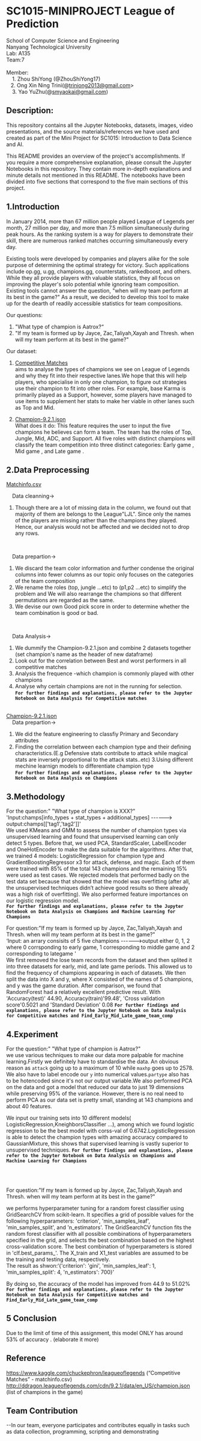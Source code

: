 # SC1015-MINIPROJECT League of Prediction
School of Computer Science and Engineering<br>
Nanyang Technological University<br>
Lab: A135<br>
Team:7<br><br>
Member:<br>
 &nbsp; &nbsp;  1. Zhou ShiYong (@ZhouShiYong17)<br>
  &nbsp;&nbsp;  2. Ong Xin Ning Trini(@triniong2013@gmail.com><br>
  &nbsp; &nbsp; 3. Yao YuZhu(@smyaokai@gmail.com)<br>

## Description: <br>
This repository contains all the Jupyter Notebooks, datasets, images, video presentations, and the source materials/references we have used and created as part of the Mini Project for SC1015: Introduction to Data Science and AI.

This README provides an overview of the project's accomplishments. If you require a more comprehensive explanation, please consult the Jupyter Notebooks in this repository. They contain more in-depth explanations and minute details not mentioned in this README. The notebooks have been divided into five sections that correspond to the five main sections of this project.



## 1.Introduction
In January 2014, more than 67 million people played League of Legends per month, 27 million per day, and more than 7.5 million simultaneously during peak hours.  As the ranking system is a way for players to demonstrate their skill, there are numerous ranked matches occurring simultaneously every day.<br>

Existing tools were developed by companies and players alike for the sole purpose of determining the optimal strategy for victory.  Such applications include op.gg, u.gg, champions.gg, counterstats, rankedboost, and others. While they all provide players with valuable statistics, they all focus on improving the player's solo potential while ignoring team composition. Existing tools cannot answer the question, "when will my team perform at its best in the game?" As a result, we decided to develop this tool to make up for the dearth of readily accessible statistics for team compositions.<br>

 Our questions: 
 1. "What type of champion is Aatrox?“ 
 2. "If my team is formed up by Jayce,	Zac,Taliyah,Xayah	and Thresh. when will my team perform at its best in the game?"
 
 
Our dataset:<br>
1. [Competitive Matches](https://www.kaggle.com/chuckephron/leagueoflegends)<br>
aims to analyse the types of champions we see on League of Legends and why they fit into their respective lanes.We hope that this will help players, who specialise in only one champion, to figure out strategies use their champion to fit into other roles. For example, base Karma is primarily played as a Support, however, some players have managed to use items to supplement her stats to make her viable in other lanes such as Top and Mid. <br>

2. [Champion-9.2.1.json](http://ddragon.leagueoflegends.com/cdn/9.2.1/data/en_US/champion.json)<br>
What does it do: This feature requires the user to input the five champions he believes can form a team. The team has the roles of Top, Jungle, Mid, ADC, and Support. All five roles with distinct champions will classify the team competition into three distinct categories: Early game , Mid game , and Late game .

## 2.Data Preprocessing
[Matchinfo.csv](https://www.kaggle.com/chuckephron/leagueoflegends)<br>

 &nbsp; &nbsp; Data cleanning->
 1. Though there are a lot of missing data in the column, we found out that majority of them are belongs to the League"LJL".  Since only the names of the players are missing rather than the champions they played. Hence, our analysis would not be affected and we decided not to drop any rows.<br>
 <br>
 
 &nbsp; &nbsp; Data prepartion->  
 1. We discard the team color information and further condense the original columns into fewer columns as our topic only focuses on the categories of the team composition<br>
 2. We rename the roles (top, jungle ...etc) to (p1,p2 ...etc) to simplify the problem and We will also rearrange the champions so that different permutations are regarded as the same.
 3. We devise our own Good pick score in order to determine whether the team combination is good or bad.<br>
 <br>
 
 &nbsp; &nbsp; Data Analysis-> 
 1. We dummify the Champion-9.2.1.json and combine 2 datasets together (set champion's name as the header of new dataframe)<br>
 2. Look out for the correlation between Best and worst performers in all competitive matches
 3. Analysis the frequence -which champion is commonly played with other champions
 4. Analyse why certain champions are not in the running for selection.<br>
 **`For further findings and explanations, please refer to the Jupyter Notebook on Data Analysis for Competitive matches`**
<br><br>

[Champion-9.2.1.json](http://ddragon.leagueoflegends.com/cdn/9.2.1/data/en_US/champion.json)<br>
 &nbsp; &nbsp; Data prepartion->  
 1. We did the feature engineering to classfiy Primary and Secondary attributes 
 2. Finding the correlation between each champion type and their defining characteristics.(E.g Defensive stats contribute to attack while magical stats are inversely proportional to the attack stats..etc)
 3.Using different mechine learnign models to differentiate champion type<br>
 **`For further findings and explanations, please refer to the Jupyter Notebook on Data Analysis on Champions`**

## 3.Methodology
For the question:" "What type of champion is XXX?"<br>
'Input:champs[info_types + stat_types + additional_types] ------> output:champs[['tag1','tag2']]' <br>
We used KMeans and GMM to assess the number of champion types via unsupervised learning and found that unsupervised learning can only detect 5 types. Before that, we used PCA, StandardScaler, LabelEncoder and OneHotEncoder to make the data suitable for the algorithms. After that, we trained 4 models: LogisticRegression for champion type and GradientBoostingRegressor x3 for attack, defense, and magic. Each of them were trained with 85% of the total 143 champions and the remaining 15% were used as test cases. We rejected models that performed badly on the test data set because that showed that the model was overfitting (after all, the unsupervised techniques didn’t achieve good results so there already was a high risk of overfitting). We also performed feature importances on our logistic regression model.<br>
**`For further findings and explanations, please refer to the Jupyter Notebook on Data Analysis on Champions and Machine Learning for Champions`**

For question:"If my team is formed up by Jayce,	Zac,Taliyah,Xayah	and Thresh. when will my team perform at its best in the game?"<br>
‘Input: an arrary consisits of 5 five champions ------>output either 0, 1, 2 where 0 corrsponding to early game, 1 corresponding to middle game and 2 corresponding to lategame '<br>
We first removed the lose team records from the dataset and then splited it into three datasets for early, mid, and late game periods. This allowed us to find the frequency of champions appearing in each of datasets. We then split the data into X and y, where X consisted of the names of 5 champions, and y was the game duration. After comparison, we found that RandomForest had a relatively excellent predictive result. With 'Accuracy(test)' 44.90, Accuracy(train)'99.48', 'Cross validation score'0.5021 and 'Standard Deviation' 0.08
**`For further findings and explanations, please refer to the Jupyter Notebook on Data Analysis for Competitive matches and Find_Early_Mid_Late_game_team_comp`**


## 4.Experiment
For the question:" "What type of champion is Aatrox?"<br>
we use various techniques to make our data more palpable for machine learning.Firstly we definitely have to standardise the data. An obvious reason as `attack` going up to a maximum of 10 while `maxhp` goes up to 2578.
We also have to label encode our `y` into numerical values.`partype` also has to be hotencoded since it's not our output variable.We also performed PCA on the data and got a model that reduced our data to just 19 dimensions while preserving 95% of the variance. However, there is no real need to perform PCA as our data set is pretty small, standing at 143 champions and about 40 features.<br>

We input our training sets into 10 different models( LogisticRegression,KneighborsClassifier ...), among which we found logistic regression to be the best model with corss-val of 0.6742.LogisticRegression is able to detect the champion types with amazing accuracy compared to GaussianMixture, this shows that supervised learning is vastly superior to unsupervised techniques.
**`For further findings and explanations, please refer to the Jupyter Notebook on Data Analysis on Champions and Machine Learning for Champions`**

<br><br>


For question:"If my team is formed up by Jayce,	Zac,Taliyah,Xayah	and Thresh. when will my team perform at its best in the game?"<br>

we performs hyperparameter tuning for a random forest classifier using GridSearchCV from scikit-learn. It specifies a grid of possible values for the following hyperparameters: 'criterion', 'min_samples_leaf', 'min_samples_split', and 'n_estimators'. The GridSearchCV function fits the random forest classifier with all possible combinations of hyperparameters specified in the grid, and selects the best combination based on the highest cross-validation score. The best combination of hyperparameters is stored in 'clf.best_params_'. The X_train and X1_test variables are assumed to be the training and testing data, respectively.<br>
The result as shwon:‘{'criterion': 'gini',
 'min_samples_leaf': 1,
 'min_samples_split': 4,
 'n_estimators': 700}’

By doing so, the accuracy of the model has improved from 44.9 to 51.02%
**`For further findings and explanations, please refer to the Jupyter Notebook on Data Analysis for Competitive matches and Find_Early_Mid_Late_game_team_comp`**
## 5 Conclusion
Due to the limit of time of this assignment, this model ONLY has around 53% of  accuracy .  (elaborate it more)


## Reference 
 https://www.kaggle.com/chuckephron/leagueoflegends (“Competitive Matches” - matchinfo.csv)<br>
 http://ddragon.leagueoflegends.com/cdn/9.2.1/data/en_US/champion.json (list of champions in the game)<br>
 
## Team Contribution
--In our team, everyone participates and contributes equally in tasks such as data collection, programming, scripting and demonstrating


